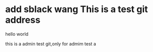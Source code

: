 add sblack wang
This is a test git address
======
hello world

this is a admin test git,only for admim test a
